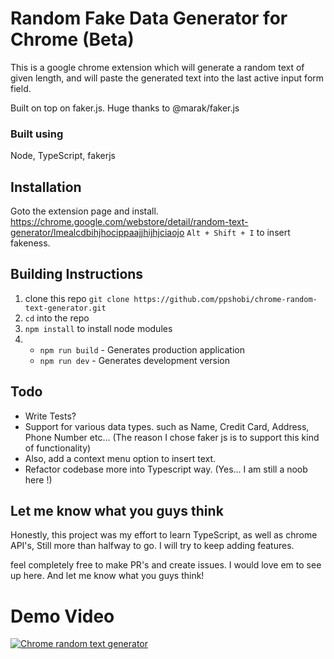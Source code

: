 # Random Fake Data Generator for Chrome (Beta)

This is a google chrome extension which will generate a random text of given length, and will paste the generated text into the last active input form field. 

Built on top on faker.js. Huge thanks to @marak/faker.js

### Built using
Node, TypeScript, fakerjs
## Installation
Goto the extension page and install.
https://chrome.google.com/webstore/detail/random-text-generator/lmealcdbihjhocippaajjhijhjciaojo
`Alt + Shift + I` to insert fakeness.

## Building Instructions

1. clone this repo 
`git clone https://github.com/ppshobi/chrome-random-text-generator.git`
2. `cd` into the repo
3. `npm install` to install node modules
4.  - `npm run build` - Generates production application
    - `npm run dev` - Generates development version

## Todo
 - Write Tests?
 - Support for various data types. such as Name, Credit Card, Address, Phone Number etc... (The reason I chose faker js is to support this kind of functionality)
 - Also, add a context menu option to insert text.
 - Refactor codebase more into Typescript way. (Yes... I am still a noob here !)
## Let me know what you guys think
  Honestly, this project was my effort to learn TypeScript, as well as chrome API's, Still more than halfway to go. I will try to keep adding features.
  
 feel completely free to make PR's and create issues. I would love em to see up here. And let me know what you guys think!
# Demo Video
[![Chrome random text generator](http://img.youtube.com/vi/rHE4E0Ly1ZA/0.jpg)](https://www.youtube.com/watch?v=rHE4E0Ly1ZA)


